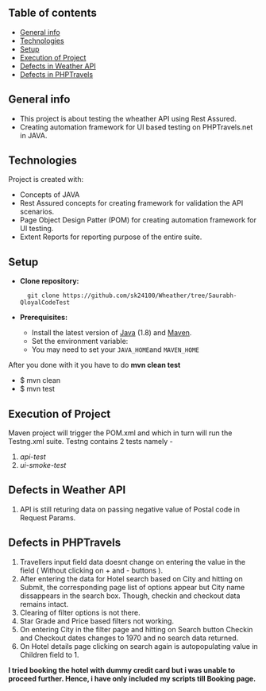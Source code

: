 ## Table of contents
* [General info](#general-info)
* [Technologies](#technologies)
* [Setup](#setup)
* [Execution of Project](#execution)
* [Defects in Weather API](#defects)
* [Defects in PHPTravels](#defects)
 

## General info
 * This project is about testing the wheather API using Rest Assured.
 * Creating automation framework for UI based testing on PHPTravels.net in JAVA.
	
## Technologies
Project is created with:
* Concepts of JAVA
* Rest Assured concepts for creating framework for validation the API scenarios.
* Page Object Design Patter (POM) for creating automation framework for UI testing.
* Extent Reports for reporting purpose of the entire suite.
	
## Setup

* **Clone repository:**

        git clone https://github.com/sk24100/Wheather/tree/Saurabh-QloyalCodeTest
 
* **Prerequisites:**
    * Install the latest version of [Java](https://java.com) (1.8) and [Maven](https://maven.apache.org/download.html).
    * Set the environment variable: 
    * You may need to set your `JAVA_HOME`and `MAVEN_HOME`


After you done with it you have to do **mvn clean test**
* $ mvn clean
* $ mvn test

## Execution of Project

  Maven project will trigger the POM.xml and which in turn will run the Testng.xml suite. Testng contains 2 tests namely -
  
  1) _api-test_
  2) _ui-smoke-test_

## Defects in Weather API

  1) API is still returing data on passing negative value of Postal code in Request Params.
  

## Defects in PHPTravels
 1) Travellers input field data doesnt change on entering the value in the field ( Without clicking on + and - buttons ).
 2) After entering the data for Hotel search based on City and hitting on Submit, the corresponding page list of options appear but City name dissappears in the search box. Though, checkin and checkout data remains intact.
 3) Clearing of filter options is not there.
 4) Star Grade and Price based filters not working.
 5) On entering City in the filter page and hitting on Search button Checkin and Checkout dates changes to 1970 and no search data returned.
 6) On Hotel details page clicking on search again is autopopulating value in Children field to 1.
 
 **I tried booking the hotel with dummy credit card but i was unable to proceed further. Hence, i have only included my scripts till Booking page.**
 

